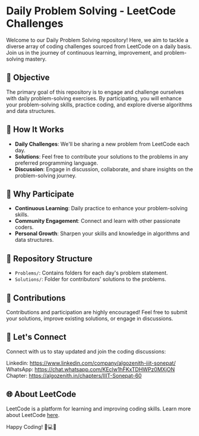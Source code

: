 # Daily Problem Solving - LeetCode Challenges

Welcome to our Daily Problem Solving repository! Here, we aim to tackle a diverse array of coding challenges sourced from LeetCode on a daily basis. Join us in the journey of continuous learning, improvement, and problem-solving mastery.

## 🚀 Objective
The primary goal of this repository is to engage and challenge ourselves with daily problem-solving exercises. By participating, you will enhance your problem-solving skills, practice coding, and explore diverse algorithms and data structures.

## 📅 How It Works
- **Daily Challenges**: We'll be sharing a new problem from LeetCode each day.
- **Solutions**: Feel free to contribute your solutions to the problems in any preferred programming language.
- **Discussion**: Engage in discussion, collaborate, and share insights on the problem-solving journey.

## 🌟 Why Participate
- **Continuous Learning**: Daily practice to enhance your problem-solving skills.
- **Community Engagement**: Connect and learn with other passionate coders.
- **Personal Growth**: Sharpen your skills and knowledge in algorithms and data structures.

## 📁 Repository Structure
- `Problems/`: Contains folders for each day's problem statement.
- `Solutions/`: Folder for contributors' solutions to the problems.

## 🤝 Contributions
Contributions and participation are highly encouraged! Feel free to submit your solutions, improve existing solutions, or engage in discussions.

## 📌 Let's Connect
Connect with us to stay updated and join the coding discussions:

Linkedin: https://www.linkedin.com/company/algozenith-iiit-sonepat/
WhatsApp: https://chat.whatsapp.com/KEclw1hFKxTDHWPz0MXjON
Chapter: https://algozenith.in/chapters/IIIT-Sonepat-60

## 🌐 About LeetCode
LeetCode is a platform for learning and improving coding skills. Learn more about LeetCode [here](https://leetcode.com/).

Happy Coding! 🌟💻🚀
